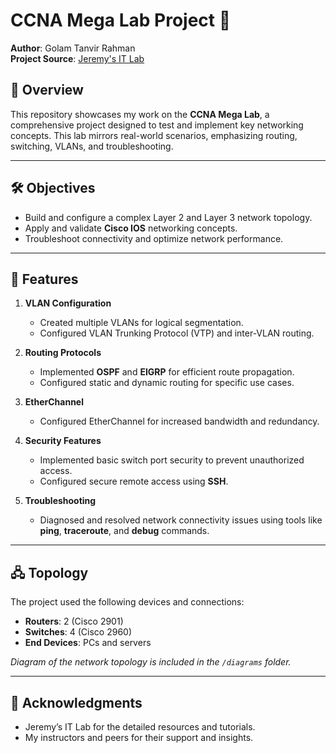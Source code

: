 # CCNA Mega Lab Project 🚀  

**Author**: Golam Tanvir Rahman  
**Project Source**: [Jeremy's IT Lab](https://jeremysitlab.com/)  

## 📖 Overview  
This repository showcases my work on the **CCNA Mega Lab**, a comprehensive project designed to test and implement key networking concepts. This lab mirrors real-world scenarios, emphasizing routing, switching, VLANs, and troubleshooting.

---

## 🛠️ Objectives  
- Build and configure a complex Layer 2 and Layer 3 network topology.  
- Apply and validate **Cisco IOS** networking concepts.  
- Troubleshoot connectivity and optimize network performance.  

---

## 🌟 Features  
1. **VLAN Configuration**  
   - Created multiple VLANs for logical segmentation.  
   - Configured VLAN Trunking Protocol (VTP) and inter-VLAN routing.  

2. **Routing Protocols**  
   - Implemented **OSPF** and **EIGRP** for efficient route propagation.  
   - Configured static and dynamic routing for specific use cases.  

3. **EtherChannel**  
   - Configured EtherChannel for increased bandwidth and redundancy.  

4. **Security Features**  
   - Implemented basic switch port security to prevent unauthorized access.  
   - Configured secure remote access using **SSH**.  

5. **Troubleshooting**  
   - Diagnosed and resolved network connectivity issues using tools like **ping**, **traceroute**, and **debug** commands.

---

## 🖧 Topology  
The project used the following devices and connections:  
- **Routers**: 2 (Cisco 2901)  
- **Switches**: 4 (Cisco 2960)  
- **End Devices**: PCs and servers  

*Diagram of the network topology is included in the `/diagrams` folder.*  

---

## 🤝 Acknowledgments  
- Jeremy’s IT Lab for the detailed resources and tutorials.  
- My instructors and peers for their support and insights.
